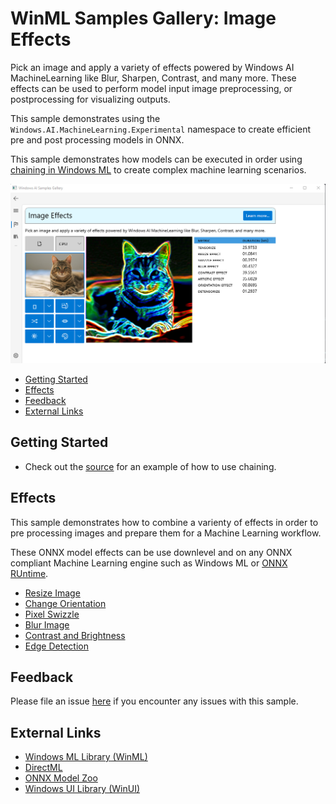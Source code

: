 ﻿# WinML Samples Gallery: Image Effects
Pick an image and apply a variety of effects powered by Windows AI MachineLearning like Blur, Sharpen, Contrast, and many more. These effects can be used to perform model input image preprocessing, or postprocessing for visualizing outputs.

This sample demonstrates using the ```Windows.AI.MachineLearning.Experimental``` namespace to create efficient pre and post processing models in ONNX.

This sample demonstrates how models can be executed in order using [chaining in Windows ML](https://docs.microsoft.com/en-us/windows/ai/windows-ml/chaining) to create complex machine learning scenarios.

<img src="docs/screenshot.png" width="650"/>

- [Getting Started](#getting-started)
- [Effects](#effects)
- [Feedback]($feedback)
- [External Links](#links)

## Getting Started
- Check out the [source](https://github.com/microsoft/Windows-Machine-Learning/blob/a08bb78dd3cd9a6449e2d02ae3cbb41b10ead463/Samples/WinMLSamplesGallery/WinMLSamplesGallery/Samples/ImageEffects/ImageEffects.xaml.cs#L156) for an example of how to use chaining.

## Effects
This sample demonstrates how to combine a varienty of effects in order to pre processing images and prepare them for a Machine Learning workflow.

These ONNX model effects can be use downlevel and on any ONNX compliant Machine Learning engine such as Windows ML or [ONNX RUntime](https://github.com/microsoft/onnxruntime).

- [Resize Image](https://github.com/microsoft/Windows-Machine-Learning/blob/a08bb78dd3cd9a6449e2d02ae3cbb41b10ead463/Samples/WinMLSamplesGallery/WinMLSamplesGallery/Samples/ImageEffects/ImageEffects.xaml.cs#L321)
- [Change Orientation](https://github.com/microsoft/Windows-Machine-Learning/blob/a08bb78dd3cd9a6449e2d02ae3cbb41b10ead463/Samples/WinMLSamplesGallery/WinMLSamplesGallery/Samples/ImageEffects/ImageEffects.xaml.cs#L345)
- [Pixel Swizzle](https://github.com/microsoft/Windows-Machine-Learning/blob/a08bb78dd3cd9a6449e2d02ae3cbb41b10ead463/Samples/WinMLSamplesGallery/WinMLSamplesGallery/Samples/ImageEffects/ImageEffects.xaml.cs#L335)
- [Blur Image](https://github.com/microsoft/Windows-Machine-Learning/blob/a08bb78dd3cd9a6449e2d02ae3cbb41b10ead463/Samples/WinMLSamplesGallery/WinMLSamplesGallery/Samples/ImageEffects/ImageEffects.xaml.cs#L315)
- [Contrast and Brightness](https://github.com/microsoft/Windows-Machine-Learning/blob/a08bb78dd3cd9a6449e2d02ae3cbb41b10ead463/Samples/WinMLSamplesGallery/WinMLSamplesGallery/Samples/ImageEffects/ImageEffects.xaml.cs#L391)
- [Edge Detection](https://github.com/microsoft/Windows-Machine-Learning/blob/a08bb78dd3cd9a6449e2d02ae3cbb41b10ead463/Samples/WinMLSamplesGallery/WinMLSamplesGallery/Samples/ImageEffects/ImageEffects.xaml.cs#L333)

## Feedback
Please file an issue [here](https://github.com/microsoft/Windows-Machine-Learning/issues/new) if you encounter any issues with this sample.

## External Links

- [Windows ML Library (WinML)](https://docs.microsoft.com/en-us/windows/ai/windows-ml/)
- [DirectML](https://github.com/microsoft/directml)
- [ONNX Model Zoo](https://github.com/onnx/models)
- [Windows UI Library (WinUI)](https://docs.microsoft.com/en-us/windows/apps/winui/) 